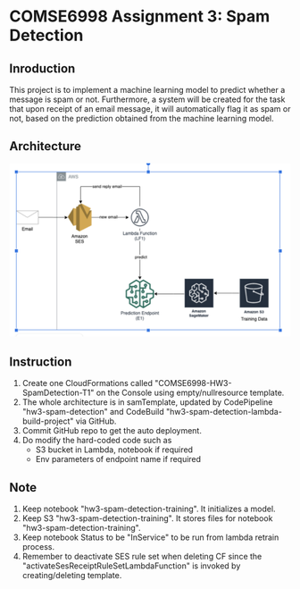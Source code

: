 # COMSE6998 Assignment 3: Spam Detection

## Inroduction
This project is to implement a machine learning model to predict whether a message is spam or not. Furthermore, a system will be created for the task that upon receipt of an email message, it will automatically flag it as spam or not, based on the prediction obtained from the machine learning model.

## Architecture
![Architecture](doc/AWS_architecture.png)

## Instruction
1. Create one CloudFormations called "COMSE6998-HW3-SpamDetection-T1" on the Console using empty/nullresource template.
2. The whole architecture is in samTemplate, updated by CodePipeline "hw3-spam-detection" and CodeBuild "hw3-spam-detection-lambda-build-project" via GitHub.
3. Commit GitHub repo to get the auto deployment.
4. Do modify the hard-coded code such as
   - S3 bucket in Lambda, notebook if required
   - Env parameters of endpoint name if required

## Note
1. Keep notebook "hw3-spam-detection-training". It initializes a model.
2. Keep S3 "hw3-spam-detection-training". It stores files for notebook "hw3-spam-detection-training".
3. Keep notebook Status to be "InService" to be run from lambda retrain process.
4. Remember to deactivate SES rule set when deleting CF since the "activateSesReceiptRuleSetLambdaFunction" is invoked by creating/deleting template.
